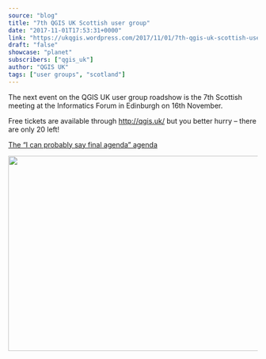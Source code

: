 ```yaml
---
source: "blog"
title: "7th QGIS UK Scottish user group"
date: "2017-11-01T17:53:31+0000"
link: "https://ukqgis.wordpress.com/2017/11/01/7th-qgis-uk-scottish-user-group/"
draft: "false"
showcase: "planet"
subscribers: ["qgis_uk"]
author: "QGIS UK"
tags: ["user groups", "scotland"]
---
```


<p>The next event on the QGIS UK user group roadshow is the 7th Scottish meeting at the Informatics Forum in Edinburgh on 16th November.</p>
<p>Free tickets are available through <a href="http://qgis.uk/" rel="nofollow">http://qgis.uk/</a> but you better hurry &#8211; there are only 20 left!</p>
<p><a href="https://ukqgis.wordpress.com/wp-content/uploads/2017/11/finalagenda1.pdf">The &#8220;I can probably say final agenda&#8221; agenda</a></p>
<p><img alt="" class="alignleft size-full wp-image-1519" height="394" src="https://ukqgis.wordpress.com/wp-content/uploads/2017/11/sponsors.jpg?w=700&#038;h=394" width="700" /></p>
